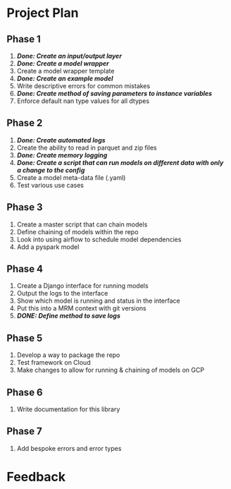 # Project Plan

## Phase 1
1. **_Done: Create an input/output layer_**
2. **_Done: Create a model wrapper_** 
3. Create a model wrapper template
4. **_Done: Create an example model_**
5. Write descriptive errors for common mistakes 
6. **_Done: Create method of saving parameters to instance variables_**
7. Enforce default nan type values for all dtypes

## Phase 2
1. _**Done: Create automated logs**_
2. Create the ability to read in parquet and zip files
3. _**Done: Create memory logging**_
4. _**Done: Create a script that can run models on different data with only a change to the config**_
5. Create a model meta-data file (.yaml)
6. Test various use cases

## Phase 3
1. Create a master script that can chain models
2. Define chaining of models within the repo
3. Look into using airflow to schedule model dependencies
4. Add a pyspark model

## Phase 4 
1. Create a Django interface for running models
2. Output the logs to the interface 
3. Show which model is running and status in the interface
4. Put this into a MRM context with git versions 
5. _**DONE: Define method to save logs**_

## Phase 5
1. Develop a way to package the repo
2. Test framework on Cloud
3. Make changes to allow for running & chaining of models on GCP

## Phase 6
1. Write documentation for this library

## Phase 7
1. Add bespoke errors and error types

# Feedback

